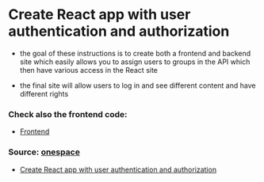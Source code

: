 # Create React app with user authentication and authorization

- the goal of these instructions is to create both a frontend and backend site which easily allows you to assign users to groups in the API which then have various access in the React site

- the final site will allow users to log in and see different content and have different rights


### Check also the frontend code:
- [Frontend](https://github.com/Pierluigi10/mern--showcase-app-frontend) 





### Source:  [onespace](https://onespace.netlify.app/)

- [Create React app with user authentication and authorization](https://onespace.netlify.app/howtos?id=446)
